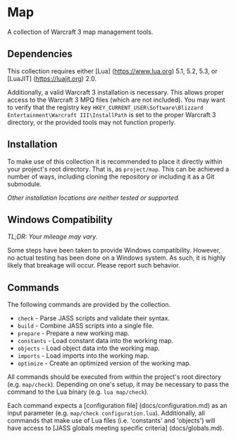 # Map

A collection of Warcraft 3 map management tools.

## Dependencies

This collection requires either [Lua] (https://www.lua.org) 5.1, 5.2, 5.3, or
[LuaJIT] (https://luajit.org) 2.0.

Additionally, a valid Warcraft 3 installation is necessary. This allows proper
access to the Warcraft 3 MPQ files (which are not included). You may want to
verify that the registry key `HKEY_CURRENT_USER\Software\Blizzard
Entertainment\Warcraft III\InstallPath` is set to the proper Warcraft 3
directory, or the provided tools may not function properly.

## Installation

To make use of this collection it is recommended to place it directly within
your project's root directory. That is, as `project/map`. This can be achieved
a number of ways, including cloning the repository or including it as a Git
submodule.

_Other installation locations are neither tested or supported._

## Windows Compatibility

_TL;DR: Your mileage may vary._

Some steps have been taken to provide Windows compatibility. However, no
actual testing has been done on a Windows system. As such, it is highly likely
that breakage will occur. Please report such behavior.

## Commands

The following commands are provided by the collection.

- `check` - Parse JASS scripts and validate their syntax.
- `build` - Combine JASS scripts into a single file.
- `prepare` - Prepare a new working map.
- `constants` - Load constant data into the working map.
- `objects` - Load object data into the working map.
- `imports` - Load imports into the working map.
- `optimize` - Create an optimized version of the working map.

All commands should be executed from within the project's root directory (e.g.
`map/check`). Depending on one's setup, it may be necessary to pass the
command to the Lua binary (e.g. `lua map/check`).

Each command expects a [configuration file] (docs/configuration.md) as an
input parameter (e.g. `map/check configuration.lua`). Additionally, all
commands that make use of Lua files (i.e. 'constants' and 'objects') will have
access to [JASS globals meeting specific criteria] (docs/globals.md).
